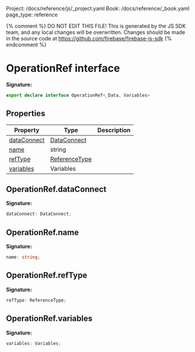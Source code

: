 Project: /docs/reference/js/_project.yaml
Book: /docs/reference/_book.yaml
page_type: reference

{% comment %}
DO NOT EDIT THIS FILE!
This is generated by the JS SDK team, and any local changes will be
overwritten. Changes should be made in the source code at
https://github.com/firebase/firebase-js-sdk
{% endcomment %}

# OperationRef interface
<b>Signature:</b>

```typescript
export declare interface OperationRef<_Data, Variables> 
```

## Properties

|  Property | Type | Description |
|  --- | --- | --- |
|  [dataConnect](./data-connect.operationref.md#operationrefdataconnect) | [DataConnect](./data-connect.dataconnect.md#dataconnect_class) |  |
|  [name](./data-connect.operationref.md#operationrefname) | string |  |
|  [refType](./data-connect.operationref.md#operationrefreftype) | [ReferenceType](./data-connect.md#referencetype) |  |
|  [variables](./data-connect.operationref.md#operationrefvariables) | Variables |  |

## OperationRef.dataConnect

<b>Signature:</b>

```typescript
dataConnect: DataConnect;
```

## OperationRef.name

<b>Signature:</b>

```typescript
name: string;
```

## OperationRef.refType

<b>Signature:</b>

```typescript
refType: ReferenceType;
```

## OperationRef.variables

<b>Signature:</b>

```typescript
variables: Variables;
```
